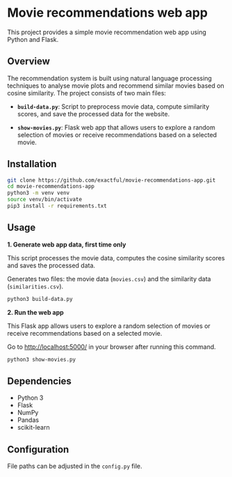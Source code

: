 
# Movie recommendations web app

This project provides a simple movie recommendation web app using Python and Flask.

## Overview

The recommendation system is built using natural language processing techniques to analyse movie plots and recommend similar movies based on cosine similarity. The project consists of two main files:

- **`build-data.py`**: Script to preprocess movie data, compute similarity scores, and save the processed data for the website.

- **`show-movies.py`**: Flask web app that allows users to explore a random selection of movies or receive recommendations based on a selected movie.

## Installation

```bash
git clone https://github.com/exactful/movie-recommendations-app.git
cd movie-recommendations-app
python3 -m venv venv
source venv/bin/activate
pip3 install -r requirements.txt
```

## Usage

**1. Generate web app data, first time only**

This script processes the movie data, computes the cosine similarity scores and saves the processed data.

Generates two files: the movie data (`movies.csv`) and the similarity data (`similarities.csv`).

```bash
python3 build-data.py
```

**2. Run the web app**

This Flask app allows users to explore a random selection of movies or receive recommendations based on a selected movie.

Go to [http://localhost:5000/](http://localhost:5000/) in your browser after running this command.

```bash
python3 show-movies.py
```

## Dependencies

- Python 3
- Flask
- NumPy
- Pandas
- scikit-learn

## Configuration

File paths can be adjusted in the `config.py` file.